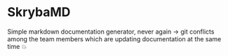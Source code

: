 # SkrybaMD
Simple markdown documentation generator, never again -> git conflicts among the team members which are updating documentation at the same time 💥
